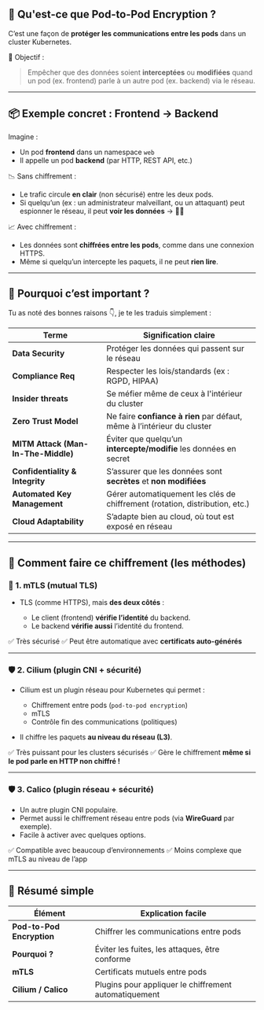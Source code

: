 ## 🧩 Qu'est-ce que **Pod-to-Pod Encryption** ?

C’est une façon de **protéger les communications entre les pods** dans un cluster Kubernetes.

🎯 Objectif :

> Empêcher que des données soient **interceptées** ou **modifiées** quand un pod (ex. frontend) parle à un autre pod (ex. backend) via le réseau.

---

## 📦 Exemple concret : Frontend → Backend

Imagine :

* Un pod **frontend** dans un namespace `web`
* Il appelle un pod **backend** (par HTTP, REST API, etc.)

📉 Sans chiffrement :

* Le trafic circule **en clair** (non sécurisé) entre les deux pods.
* Si quelqu’un (ex : un administrateur malveillant, ou un attaquant) peut espionner le réseau, il peut **voir les données** → 🕵️‍♂️

📈 Avec chiffrement :

* Les données sont **chiffrées entre les pods**, comme dans une connexion HTTPS.
* Même si quelqu’un intercepte les paquets, il ne peut **rien lire**.

---

## 🔐 Pourquoi c’est important ?

Tu as noté des bonnes raisons 👇, je te les traduis simplement :

| Terme                               | Signification claire                                                         |
| ----------------------------------- | ---------------------------------------------------------------------------- |
| **Data Security**                   | Protéger les données qui passent sur le réseau                               |
| **Compliance Req**                  | Respecter les lois/standards (ex : RGPD, HIPAA)                              |
| **Insider threats**                 | Se méfier même de ceux à l'intérieur du cluster                              |
| **Zero Trust Model**                | Ne faire **confiance à rien** par défaut, même à l’intérieur du cluster      |
| **MITM Attack (Man-In-The-Middle)** | Éviter que quelqu’un **intercepte/modifie** les données en secret            |
| **Confidentiality & Integrity**     | S’assurer que les données sont **secrètes** et **non modifiées**             |
| **Automated Key Management**        | Gérer automatiquement les clés de chiffrement (rotation, distribution, etc.) |
| **Cloud Adaptability**              | S’adapte bien au cloud, où tout est exposé en réseau                         |

---

## 🔧 Comment faire ce chiffrement (les méthodes)

### 🔐 1. **mTLS (mutual TLS)**

* TLS (comme HTTPS), mais **des deux côtés** :

  * Le client (frontend) **vérifie l’identité** du backend.
  * Le backend **vérifie aussi** l’identité du frontend.

✅ Très sécurisé
✅ Peut être automatique avec **certificats auto-générés**

---

### 🛡 2. **Cilium** (plugin CNI + sécurité)

* Cilium est un plugin réseau pour Kubernetes qui permet :

  * Chiffrement entre pods (`pod-to-pod encryption`)
  * mTLS
  * Contrôle fin des communications (politiques)
* Il chiffre les paquets **au niveau du réseau (L3)**.

✅ Très puissant pour les clusters sécurisés
✅ Gère le chiffrement **même si le pod parle en HTTP non chiffré !**

---

### 🛡 3. **Calico** (plugin réseau + sécurité)

* Un autre plugin CNI populaire.
* Permet aussi le chiffrement réseau entre pods (via **WireGuard** par exemple).
* Facile à activer avec quelques options.

✅ Compatible avec beaucoup d’environnements
✅ Moins complexe que mTLS au niveau de l’app

---

## 🧠 Résumé simple

| Élément                   | Explication facile                                    |
| ------------------------- | ----------------------------------------------------- |
| **Pod-to-Pod Encryption** | Chiffrer les communications entre pods                |
| **Pourquoi ?**            | Éviter les fuites, les attaques, être conforme        |
| **mTLS**                  | Certificats mutuels entre pods                        |
| **Cilium / Calico**       | Plugins pour appliquer le chiffrement automatiquement |
